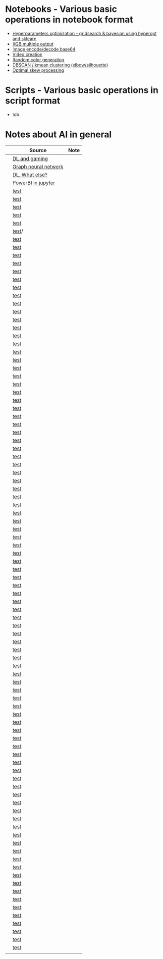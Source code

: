 # Notebooks -  Various basic operations in notebook format
- [Hyperparameters optimization - gridsearch & bayesian using hyperopt and sklearn](./notebooks/hyperparameter_optimization.ipynb)
- [XGB multiple output](./notebooks/multiple_output_xgboost.ipynb)
- [Image encode/decode base64](./notebooks/base_64_image_conversion.ipynb)
- [Video creation](./notebooks/random_noise_video.ipynb)
- [Random color generation](./notebooks/random_color.ipynb)
- [DBSCAN / kmean clustering (elbow/silhouette)](./notebooks/dbscan_kmeans_clustering.ipynb)
- [Optimal skew processing](./notebooks/unskew_data_distribution.ipynb)

# Scripts -  Various basic operations in script format
- tdb

# Notes about AI in general

|   | Source                                                                                                                 | Note |
|---|------------------------------------------------------------------------------------------------------------------------|------|
|   | [DL and gaming](https://www.reddit.com/r/MachineLearning/comments/rw50hg/d_deep_learning_is_the_future_of_gaming/)              |      |
|   | [Graph neural network](https://www.reddit.com/r/learnmachinelearning/comments/rqukh3/what_are_graph_neural_networks/)                  |      |
|   | [DL. What else?](https://www.reddit.com/r/MachineLearning/comments/rq6uih/d_other_ai_methodsalgorithms_except_deep_neural/)      |      |
|   | [PowerBI in jupyter](https://www.reddit.com/r/MachineLearning/comments/rimqij/d_how_to_embed_powerbi_report_in_jupyternotebook/)     |      |
|   | [test](https://www.reddit.com/r/learnmachinelearning/comments/rh25sh/ive_made_a_search_engine_with_5000_quality_data/) |      |
|   | [test](https://www.reddit.com/r/learnmachinelearning/comments/r6jee3/how_to_load_856_gb_of_xml_data_into_a_dataframe/) |      |
|   | [test](https://www.reddit.com/r/MachineLearning/comments/r0y56t/p_python_library_to_optimize_hugging_face/)            |      |
|   | [test](https://www.reddit.com/r/MachineLearning/comments/qymvys/r_rethinking_keypoint_representations_modeling/)       |      |
|   | [test](https://www.reddit.com/r/MachineLearning/comments/qx0enm/d_all_bias_in_ml_comes_from_biased_data/)              |      |
|   | [test](https://www.reddit.com/r/MachineLearning/comments/qw2c3p/r_is_bert_the_future_of_image_pretraining)/            |      |
|   | [test](https://www.reddit.com/r/MachineLearning/comments/qqzuh0/p_cedille_the_largest_french_language_model_6b/)       |      |
|   | [test](https://www.reddit.com/r/MachineLearning/comments/qfy76l/r_neural_tangent_kernel_eigenvalues_accurately/)       |      |
|   | [test](https://www.reddit.com/r/MachineLearning/comments/qeyhwb/r_efficient_visual_selfattention_link_to_a_free/)      |      |
|   | [test](https://www.reddit.com/r/MachineLearning/comments/q8qfs2/discussion_what_is_the_best_way_to_extract/)           |      |
|   | [test](https://www.reddit.com/r/MachineLearning/comments/q81eax/r_google_researchers_explore_the_limits_of/)           |      |
|   | [test](https://www.reddit.com/r/MachineLearning/comments/q739y5/r_a_few_more_examples_may_be_worth_billions_of/)       |      |
|   | [test](https://www.reddit.com/r/MachineLearning/comments/pyti87/d_have_we_reached_some_limit_in_the_advancement/)      |      |
|   | [test](https://www.reddit.com/r/MachineLearning/comments/q1z4hg/d_sota_ganbased_image_editing_isfgan_an_implicit/)     |      |
|   | [test](https://www.reddit.com/r/MachineLearning/comments/q4eicp/r_keypoint_communities/)                               |      |
|   | [test](https://www.reddit.com/r/MachineLearning/comments/q344pp/notebook_to_production_d/)                             |      |
|   | [test](https://www.reddit.com/r/MachineLearning/comments/q0vt2b/r_resnet_strikes_back_an_improved_training/)           |      |
|   | [test](https://www.reddit.com/r/MachineLearning/comments/pxz1iw/d_nlp_or_computer_vision_tasks_where_transformers/)    |      |
|   | [test](https://www.reddit.com/r/MachineLearning/comments/pvyvet/r_graph_neural_networks_for_point_cloud_processing/)   |      |
|   | [test](https://www.reddit.com/r/MachineLearning/comments/puz9kw/r_loftr_detectorfree_local_feature_matching_with/)     |      |
|   | [test](https://www.reddit.com/r/MachineLearning/comments/ps5ubp/r_facebook_ai_introduces_a_new_image_generation/)      |      |
|   | [test](https://www.reddit.com/r/MachineLearning/comments/pryveo/d_computer_vision_as_inverse_computer_graphics/)       |      |
|   | [test](https://www.reddit.com/r/MachineLearning/comments/pmn8nq/r_ai_researchers_from_amazon_nec_stanford_unveil/)     |      |
|   | [test](https://www.reddit.com/r/MachineLearning/comments/pgitms/d_here_is_what_i_learned_from_writing_50/)             |      |
|   | [test](https://www.reddit.com/r/MachineLearning/comments/onyofp/d_what_is_the_method_to_deal_with_sparse_high/)        |      |
|   | [test](https://www.reddit.com/r/MachineLearning/comments/o5nmoz/r_regularization_is_all_you_need_simple_neural/)       |      |
|   | [test](https://www.reddit.com/r/MachineLearning/comments/nt8hlp/p_towards_realtime_and_lightweight_line_segment/)      |      |
|   | [test](https://www.reddit.com/r/MachineLearning/comments/nsq3ai/p_h5records_store_large_datasets_in_one_single/)       |      |
|   | [test](https://www.reddit.com/r/MachineLearning/comments/mx1t3v/r_fiery_future_instance_prediction_in_birdseye/)       |      |
|   | [test](https://www.reddit.com/r/MachineLearning/comments/mtev6w/r_putting_visual_recognition_in_context_link_to/)      |      |
|   | [test](https://www.reddit.com/r/MachineLearning/comments/mq3led/d_how_is_tesla_autopilot_trained/)                     |      |
|   | [test](https://www.reddit.com/r/MachineLearning/comments/minzbz/r_styleclip_textdriven_manipulation_of_stylegan/)      |      |
|   | [test](https://www.reddit.com/r/MachineLearning/comments/mas3sz/p_backprop_a_library_to_easily_finetune_and_use/)      |      |
|   | [test](https://www.reddit.com/r/MachineLearning/comments/m1zrxy/d_google_cloud_vs_other_cloud_solutions_for/)          |      |
|   | [test](https://www.reddit.com/r/MachineLearning/comments/lh7iwp/d_why_did_it_took_3_years_to_use_transformers_in/)     |      |
|   | [test](https://www.reddit.com/r/MachineLearning/comments/l1gyp6/r_what_are_some_of_the_best_research_papers_to/)       |      |
|   | [test](https://www.reddit.com/r/MachineLearning/comments/kykhc1/p_digitize_your_notes/)                                |      |
|   | [test](https://www.reddit.com/r/MachineLearning/comments/kxrld8/p_introducing_shapash_a_new_python_library_makes/)     |      |
|   | [test](https://www.reddit.com/r/MachineLearning/comments/k9xuri/p_chrome_extension_to_share_your_results_from/)        |      |
|   | [test](https://www.reddit.com/r/MachineLearning/comments/k7yn1k/d_neural_networks_maybe_evolved_to_make_adam_the/)     |      |
|   | [test](https://www.reddit.com/r/MachineLearning/comments/it44ix/r_new_ml_algorithms_developed_by_facebook/)            |      |
|   | [test](https://www.reddit.com/r/MachineLearning/comments/iej5cb/news_heres_a_new_paper_announced_in_the_eccv2020/)     |      |
|   | [test](https://www.reddit.com/r/MachineLearning/comments/id4394/d_is_it_legal_to_use_models_pretrained_on/)            |      |
|   | [test](https://www.reddit.com/r/MachineLearning/comments/ic5nzp/d_what_is_the_best_way_for_sentiment_analysis_in/)     |      |
|   | [test](https://www.reddit.com/r/MachineLearning/comments/i085a8/d_best_gan_tricks/)                                    |      |
|   | [test](https://www.reddit.com/r/MachineLearning/comments/hni969/research_official_pytorch_implementation_for_scan/)    |      |
|   | [test](https://www.reddit.com/r/MachineLearning/comments/hnn1vv/p_gridsearchcv_20_up_to_10x_faster_than_sklearn/)      |      |
|   | [test](https://www.reddit.com/r/MachineLearning/comments/hlkxds/d_vgg_perceptual_loss_for_grayscale_images/)           |      |
|   | [test](https://www.reddit.com/r/MachineLearning/comments/hbb8qm/d_data_exploration_for_image_segmentation_and/)        |      |
|   | [test](https://www.reddit.com/r/MachineLearning/comments/gz1gpg/p_selfsupervised_3d_keypoint_learning_for/)            |      |
|   | [test](https://www.reddit.com/r/MachineLearning/comments/gz9pcx/r_unsupervised_translation_of_programming/)            |      |
|   | [test](https://www.reddit.com/r/MachineLearning/comments/gxuz7y/d_organize_your_pandas_notebook_with_a_cool_hack/)     |      |
|   | [test](https://www.reddit.com/r/MachineLearning/comments/gvsh51/p_181_nlp_colab_notebooks_found_here/)                 |      |
|   | [test](https://www.reddit.com/r/MachineLearning/comments/gpmbpl/projectreinforcement_learning_using_dqn_qlearning/)    |      |
|   | [test](https://www.reddit.com/r/MachineLearning/comments/gibvs8/d_paper_explained_group_normalization/)                |      |
|   | [test](https://www.reddit.com/r/datasets/comments/gi6282/datagene_a_python_package_to_identify_how_similar/)           |      |
|   | [test](https://www.reddit.com/r/MachineLearning/comments/gdt35p/d_unsupervised_real_image_superresolution_via/)        |      |
|   | [test](https://www.reddit.com/r/MachineLearning/comments/gdbz0r/p_400_nlp_datasets_found_here/)                        |      |
|   | [test](https://www.reddit.com/r/MachineLearning/comments/gaqm5z/d_list_of_text_classification_tips_and_tricks/)        |      |
|   | [test](https://www.reddit.com/r/MachineLearning/comments/ga19q8/r_image_augmentation_is_all_you_need_regularizing/)    |      |
|   | [test](https://www.reddit.com/r/MachineLearning/comments/g8s1af/r_clova_ai_researchs_stargan_v2_cvpr_2020_code/)       |      |
|   | [test](https://www.reddit.com/r/MachineLearning/comments/g7tzxd/p_training_twoontwo_soccer_agents_using_selfplay/)     |      |
|   | [test](https://www.reddit.com/r/MachineLearning/comments/g7ntb8/r_background_matting_the_world_is_your_green/)         |      |
|   | [test](https://www.reddit.com/r/MachineLearning/comments/g3lh3n/d_gans_in_computer_vision_an_article_review/)          |      |
|   | [test](https://www.reddit.com/r/MachineLearning/comments/f9uryf/r_polygen_an_autoregressive_generative_model_of/)      |      |
|   | [test](https://www.reddit.com/r/MachineLearning/comments/f38hxi/d_how_does_tiktok_manage_to_optimize_the_for_you/)     |      |
|   | [test](https://www.reddit.com/r/MachineLearning/comments/es08fz/skperopt_making_hyperparameter_searching_with/)        |      |
|   | [test](https://www.reddit.com/r/MachineLearning/comments/er3ng8/d_how_to_save_my_fathers_voice/)                       |      |
|   | [test](https://www.reddit.com/r/MachineLearning/comments/elt7p6/n_henry_ai_labs_on_youtube/)                           |      |
|   | [test](https://www.reddit.com/r/MachineLearning/comments/el9cq9/r_adversarial_lipschitz_regularization/)               |      |
|   | [test](https://www.reddit.com/r/MachineLearning/comments/egyp7w/d_what_is_your_favorite_opensource_project_of/)        |      |
|   | [test](https://www.reddit.com/r/MachineLearning/comments/eh80jp/d_gelu_better_than_relu/)                              |      |
|   | [test](https://www.reddit.com/r/MachineLearning/comments/eftv1o/d_what_frustrates_you_about_ml_tools_libraries/)       |      |
|   | [test](https://www.reddit.com/r/MachineLearning/comments/eft2bs/resnet_and_mnist_r/)                                   |      |
|   | [test](https://www.reddit.com/r/MachineLearning/comments/ef7cbb/d_yann_lecun_some_folks_still_seem_confused_about/)    |      |
|   | [test](https://www.reddit.com/r/MachineLearning/comments/ef1xe8/d_should_autoencoders_really_be_symmetric/)            |      |
|   | [test](https://www.reddit.com/r/MachineLearning/comments/eelbd6/d_objective_masked_language_model_vs_autoencoding/)    |      |
|   | [test](https://www.reddit.com/r/MachineLearning/comments/eep8yp/d_summary_of_best_papers_of_nips_acl_emnlp_2019/)      |      |
|   | [test](https://www.reddit.com/r/MachineLearning/comments/eeirql/d_i_want_to_optimize_my_model_based_on_two/)           |      |
|   | [test](https://www.reddit.com/r/MachineLearning/comments/eefml7/p_implementing_ambient_sound_provides_supervision/)    |      |
|   | [test](https://www.reddit.com/r/MachineLearning/comments/eea88q/d_relationship_between_learning_rate_and_gradient/)    |      |
|   | [test](https://www.reddit.com/r/MachineLearning/comments/ee5fab/mixnmatch_multifactor_disentanglement_and/)            |      |
|   | [test](https://www.reddit.com/r/MachineLearning/comments/ee2khy/d_monocular_depth_perception_of_autonomous/)           |      |
|   | [test](https://www.reddit.com/r/MachineLearning/comments/e9rwj9/d_what_do_you_think_were_the_most_important_open/)     |      |
|   | [test](https://www.reddit.com/r/datasets/comments/3bxlg7/i_have_every_publicly_available_reddit_comment/)              |      |
|   | [test](https://www.reddit.com/r/MachineLearning/comments/e4g50h/r_filter_response_normalization_layer_eliminating/)    |      |
|   | [test](https://www.reddit.com/r/MachineLearning/comments/dwbcxy/n_awesome_ai_research_and_papers_reviewed_on/)        |      |
|   | [test](https://www.reddit.com/r/MachineLearning/comments/dy23rm/d_many_papers_dont_do_hyperparameter_search_on/)       |      |
|   | [test](https://www.reddit.com/r/MachineLearning/comments/dzmssp/d_why_does_hierarchical_bayesian_regression_work/)     |      |
|   | [test](https://www.reddit.com/r/MachineLearning/comments/e2afb4/d_what_is_the_latest_consensus_on_the_effect_of/)      |      |
|   | [test](https://www.reddit.com/r/MachineLearning/comments/e2ch4t/r_single_headed_attention_rnn_stop_thinking_with/)     |      |
|   | [test](https://www.reddit.com/r/MachineLearning/comments/e2pi0q/project_faces4coco_dataset_released_face_bounding/)    |      |
|   | [test](https://www.reddit.com/r/MachineLearning/comments/e3ctv5/d_helpquestion_about_using_vector_projection/)         |      |
|   | [test](https://www.reddit.com/r/MachineLearning/comments/e3ykhf/d_nas_has_anyone_tried_yet_to_search_for_new/)         |      |
|   | [test](https://www.reddit.com/r/MachineLearning/comments/e3fwat/d_ml_paper_notes_my_notes_of_various_ml_research/)     |      |
|   |                                                                                                                        |      |
